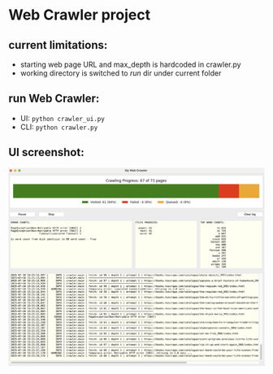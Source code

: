 # Web Crawler project

## current limitations:
* starting web page URL and max_depth is hardcoded in crawler.py
* working directory is switched to *run* dir under current folder


## run Web Crawler:
*  UI: `python crawler_ui.py`
* CLI: `python crawler.py`

## UI screenshot:
![](doc/Screenshot.png)

